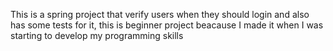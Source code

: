This is a spring project that verify users when they should login and also has some tests for it, this is beginner project beacause I made it when I was starting to develop my programming skills
